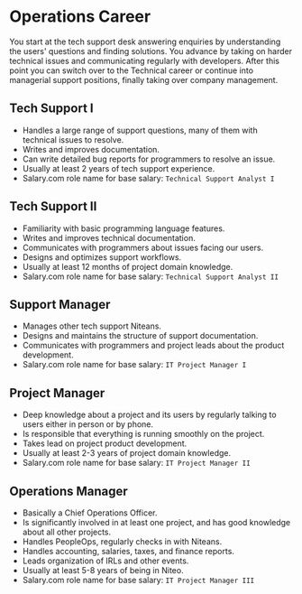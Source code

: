 # Operations Career

You start at the tech support desk answering enquiries by understanding the users' questions and finding solutions. You advance by taking on harder technical issues and communicating regularly with developers. After this point you can switch over to the Technical career or continue into managerial support positions, finally taking over company management.

## Tech Support I

* Handles a large range of support questions, many of them with technical issues to resolve.
* Writes and improves documentation.
* Can write detailed bug reports for programmers to resolve an issue.
* Usually at least 2 years of tech support experience.
* Salary.com role name for base salary: `Technical Support Analyst I`

## Tech Support II

* Familiarity with basic programming language features.
* Writes and improves technical documentation.
* Communicates with programmers about issues facing our users.
* Designs and optimizes support workflows.
* Usually at least 12 months of project domain knowledge.
* Salary.com role name for base salary: `Technical Support Analyst II`

## Support Manager

* Manages other tech support Niteans.
* Designs and maintains the structure of support documentation.
* Communicates with programmers and project leads about the product development.
* Salary.com role name for base salary: `IT Project Manager I`

## Project Manager

* Deep knowledge about a project and its users by regularly talking to users either in person or by phone. 
* Is responsible that everything is running smoothly on the project.
* Takes lead on project product development.
* Usually at least 2-3 years of project domain knowledge.
* Salary.com role name for base salary: `IT Project Manager II`

## Operations Manager

* Basically a Chief Operations Officer.
* Is significantly involved in at least one project, and has good knowledge about all other projects.
* Handles PeopleOps, regularly checks in with Niteans.
* Handles accounting, salaries, taxes, and finance reports.
* Leads organization of IRLs and other events. 
* Usually at least 5-8 years of being in Niteo.
* Salary.com role name for base salary: `IT Project Manager III`

